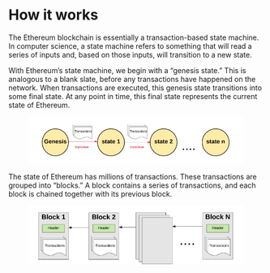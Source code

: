 # How it works

The Ethereum blockchain is essentially a transaction-based state machine. In computer science, a state machine refers to something that will read a series of inputs and, based on those inputs, will transition to a new state.

With Ethereum’s state machine, we begin with a “genesis state.” This is analogous to a blank slate, before any transactions have happened on the network. When transactions are executed, this genesis state transitions into some final state. At any point in time, this final state represents the current state of Ethereum.

<figure><img src="../../.gitbook/assets/image (7).png" alt=""><figcaption></figcaption></figure>

The state of Ethereum has millions of transactions. These transactions are grouped into “blocks.” A block contains a series of transactions, and each block is chained together with its previous block.

<figure><img src="../../.gitbook/assets/image (12).png" alt=""><figcaption></figcaption></figure>

